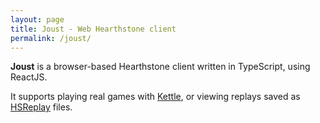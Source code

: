 ```yaml
---
layout: page
title: Joust - Web Hearthstone client
permalink: /joust/
---
```


**Joust** is a browser-based Hearthstone client written in TypeScript, using
ReactJS.

It supports playing real games with [Kettle](/kettle/), or viewing replays
saved as [HSReplay](/hsreplay/) files.

